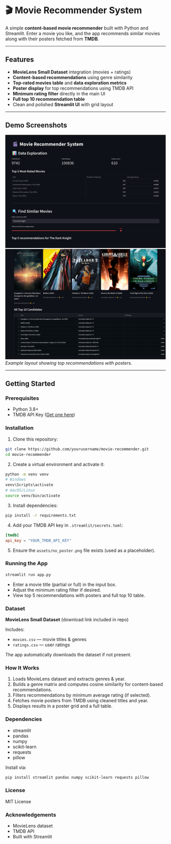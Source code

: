 # 🎬 Movie Recommender System

A simple **content-based movie recommender** built with Python and Streamlit. Enter a movie you like, and the app recommends similar movies along with their posters fetched from **TMDB**.

---

## Features

- **MovieLens Small Dataset** integration (movies + ratings)  
- **Content-based recommendations** using genre similarity  
- **Top-rated movies table** and **data exploration metrics**  
- **Poster display** for top recommendations using TMDB API  
- **Minimum rating filter** directly in the main UI  
- **Full top 10 recommendation table**  
- Clean and polished **Streamlit UI** with grid layout  

---

## Demo Screenshots

![App Screenshot](assets/Screenshot1.png)
![App Screenshot](assets/Screenshot2.png)
*Example layout showing top recommendations with posters.*

---

## Getting Started

### Prerequisites

- Python 3.8+  
- TMDB API Key ([Get one here](https://www.themoviedb.org/))  

### Installation

1. Clone this repository:

```bash
git clone https://github.com/yourusername/movie-recommender.git
cd movie-recommender
```

2. Create a virtual environment and activate it:

```bash
python -m venv venv
# Windows
venv\Scripts\activate
# macOS/Linux
source venv/bin/activate
```

3. Install dependencies:

```bash
pip install -r requirements.txt
```

4. Add your TMDB API key in `.streamlit/secrets.toml`:

```toml
[tmdb]
api_key = "YOUR_TMDB_API_KEY"
```

5. Ensure the `assets/no_poster.png` file exists (used as a placeholder).

### Running the App

```bash
streamlit run app.py
```

- Enter a movie title (partial or full) in the input box.
- Adjust the minimum rating filter if desired.
- View top 5 recommendations with posters and full top 10 table.

### Dataset

**MovieLens Small Dataset** (download link included in repo)

Includes:

- `movies.csv` — movie titles & genres
- `ratings.csv` — user ratings

The app automatically downloads the dataset if not present.

### How It Works

1. Loads MovieLens dataset and extracts genres & year.
2. Builds a genre matrix and computes cosine similarity for content-based recommendations.
3. Filters recommendations by minimum average rating (if selected).
4. Fetches movie posters from TMDB using cleaned titles and year.
5. Displays results in a poster grid and a full table.

### Dependencies

- streamlit
- pandas
- numpy
- scikit-learn
- requests
- pillow

Install via:

```bash
pip install streamlit pandas numpy scikit-learn requests pillow
```

### License

MIT License

### Acknowledgements

- MovieLens dataset
- TMDB API
- Built with Streamlit

